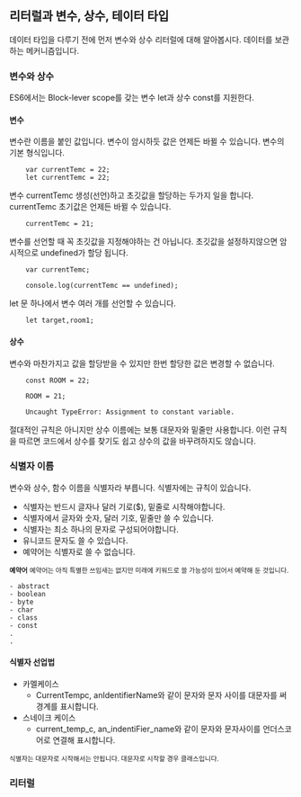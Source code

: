 ## 리터럴과 변수, 상수, 테이터 타입
데이터 타입을 다루기 전에 먼저 변수와 상수 리터럴에 대해 알아봅시다. 데이터를 보관하는 메커니즘입니다.

### 변수와 상수
ES6에서는 Block-lever scope를 갖는 변수 let과 상수 const를 지원한다.

#### 변수
변수란 이름을 붙인 값입니다. 변수이 암시하듯 값은 언제든 바뀔 수 있습니다.
변수의 기본 형식입니다.
```
    var currentTemc = 22;
    let currentTemc = 22;
```
변수 currentTemc 생성(선언)하고 초깃값을 할당하는 두가지 일을 합니다. currentTemc 초기값은 언제든 바뀔 수 있습니다.
```
    currentTemc = 21;
```
변수를 선언할 때 꼭 초깃값을 지정해야하는 건 아닙니다. 초깃값을 설정하지않으면 암시적으로 undefined가 할당 됩니다.
```
    var currentTemc;

    console.log(currentTemc == undefined);
```
let 문 하나에서 변수 여러 개를 선언할 수 있습니다.
```
    let target,room1;
```

#### 상수
변수와 마찬가지고 값을 할당받을 수 있지만 한번 할당한 값은 변경할 수 없습니다.
```
    const ROOM = 22;

    ROOM = 21;

    Uncaught TypeError: Assignment to constant variable.
```
절대적인 규칙은 아니지만 상수 이름에는 보통 대문자와 밑줄만 사용합니다. 이런 규칙을 따르면 코드에서 상수를 찾기도 쉽고 상수의 값을 바꾸려하지도 않습니다.

### 식별자 이름
변수와 상수, 함수 이름을 식별자라 부릅니다. 식별자에는 규칙이 있습니다.
* 식별자는 반드시 글자나 달러 기로($), 밑줄로 시작해야합니다.
* 식별자에서 글자와 숫자, 달러 기호, 밑줄만 쓸 수 있습니다.
* 식별자는 최소 하나의 문자로 구성되어야합니다.
* 유니코드 문자도 쓸 수 있습니다.
* 예약어는 식별자로 쓸 수 없습니다.

<small>**예약어**</small>
<small>예약어는 아직 특별한 쓰임새는 없지만 미래에 키워드로 쓸 가능성이 있어서 예약해 둔 것입니다.</small>
```
- abstract
- boolean
- byte
- char
- class
- const
.
.
```

#### 식별자 선업법
* 카멜케이스
     * CurrentTempc, anIdentifierName와 같이 문자와 문자 사이를 대문자를 써 경계를 표시합니다.
* 스네이크 케이스
    * current_temp_c, an_indentiFier_name와 같이 문자와 문자사이를 언더스코어로 연결해 표시합니다.

<small>식별자는 대문자로 시작해서는 안됩니다. 대문자로 시작할 경우 클래스입니다.</small>


### 리터럴
